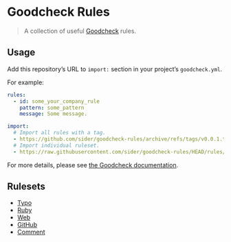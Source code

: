 # Goodcheck Rules

> A collection of useful [Goodcheck](https://github.com/sider/goodcheck) rules.

## Usage

Add this repository’s URL to `import:` section in your project’s `goodcheck.yml`.

For example:

```yaml
rules:
  - id: some_your_company_rule
    pattern: some_pattern
    message: Some message.

import:
  # Import all rules with a tag.
  - https://github.com/sider/goodcheck-rules/archive/refs/tags/v0.0.1.tar.gz
  # Import individual ruleset.
  - https://raw.githubusercontent.com/sider/goodcheck-rules/HEAD/rules/typo.yml
```

For more details, please see [the Goodcheck documentation](https://github.com/sider/goodcheck#importing-rules).

## Rulesets

- [Typo](rules/typo.yml)
- [Ruby](rules/ruby.yml)
- [Web](rules/web.yml)
- [GitHub](rules/github.yml)
- [Comment](rules/comment.yml)
